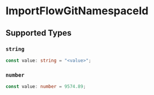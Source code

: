 # ImportFlowGitNamespaceId


## Supported Types

### `string`

```typescript
const value: string = "<value>";
```

### `number`

```typescript
const value: number = 9574.89;
```

